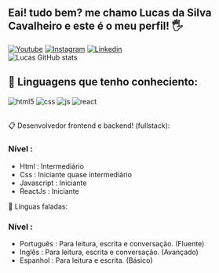 ## Eai! tudo bem? me chamo Lucas da Silva Cavalheiro e este é o meu perfil! 🖐️


[![Youtube](https://img.shields.io/badge/YouTube-FF0000?style=for-the-badge&logo=youtube&logoColor=white)](https://www.youtube.com/@_Luckyzin_)
[![Instagram](https://img.shields.io/badge/Instagram-E4405F?style=for-the-badge&logo=instagram&logoColor=white)](https://www.instagram.com/llucas_cvl/)
[![Linkedin](https://img.shields.io/badge/LinkedIn-0077B5?style=for-the-badge&logo=linkedin&logoColor=white)](https://www.linkedin.com/in/lucas-da-silva-cavalheiro-aa2118326/)
<br/>
![Lucas GitHub stats](https://github-readme-stats.vercel.app/api?username=LLuckydev&show_icons=true&theme=radical)

## 🔮 Linguagens que tenho conheciento:

<div style="display: inline_block">
  <img align="center" alt="html5" src="https://img.shields.io/badge/HTML5-E34F26?style=for-the-badge&logo=html5&logoColor=white" />
  <img align="center" alt="css" src="https://img.shields.io/badge/CSS3-1572B6?style=for-the-badge&logo=css3&logoColor=white" />
  <img align="center" alt="js" src="https://img.shields.io/badge/JavaScript-F7DF1E?style=for-the-badge&logo=javascript&logoColor=black" />
  <img align="center" alt="react" src="https://img.shields.io/badge/React-20232A?style=for-the-badge&logo=react&logoColor=61DAFB" />
</div><br/>

📋 Desenvolvedor frontend e backend! (fullstack):

### Nível :
- Html : Intermediário
- Css : Iniciante quase intermediário
- Javascript : Iniciante
- ReactJs : Iniciante

💬 Línguas faladas:

### Nível :
- Português : Para leitura, escrita e conversação. (Fluente)
- Inglês : Para leitura, escrita e conversação. (Avançado)
- Espanhol : Para leitura e escrita. (Básico)
